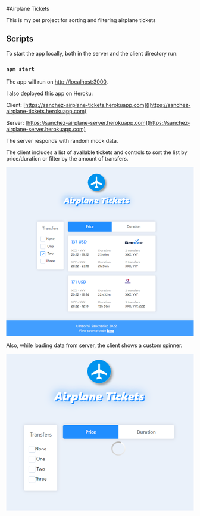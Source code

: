 #Airplane Tickets

This is my pet project for sorting and filtering airplane tickets

## Scripts

To start the app locally, both in the server and the client directory run:

### `npm start`

The app will run on [http://localhost:3000](http://localhost:3000).

I also deployed this app on Heroku:

Client: [https://sanchez-airplane-tickets.herokuapp.com]([https://sanchez-airplane-tickets.herokuapp.com)

Server: [https://sanchez-airplane-server.herokuapp.com](https://sanchez-airplane-server.herokuapp.com)

The server responds with random mock data.

The client includes a list of available tickets and controls to sort the list
by price/duration or filter by the amount of transfers.

![Screenshot_1](airplane_tickets_screenshot_1.png)

Also, while loading data from server, the client shows a custom spinner.

![Screenshot_2](airplane_tickets_screenshot_2.png)
